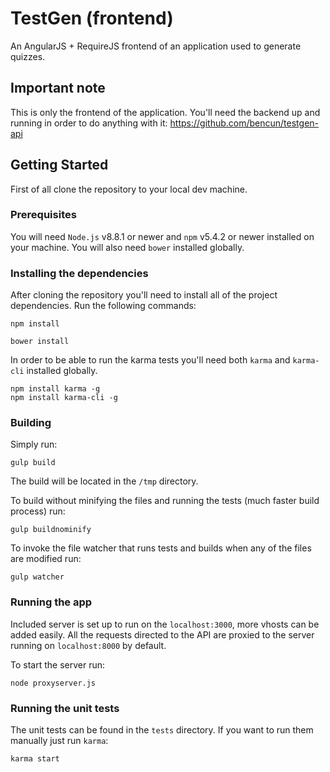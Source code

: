 # TestGen (frontend)
An AngularJS + RequireJS frontend of an application used to generate quizzes.

## Important note

This is only the frontend of the application. You'll need the backend up and running in order to do anything with it:
https://github.com/bencun/testgen-api

## Getting Started

First of all clone the repository to your local dev machine.

### Prerequisites

You will need `Node.js` v8.8.1 or newer and `npm` v5.4.2 or newer installed on your machine. You will also need `bower` installed globally.

### Installing the dependencies

After cloning the repository you'll need to install all of the project dependencies. Run the following commands:

```
npm install
```
```
bower install
```

In order to be able to run the karma tests you'll need both `karma` and `karma-cli` installed globally.

```
npm install karma -g
npm install karma-cli -g
```

### Building

Simply run:
```
gulp build
```

The build will be located in the `/tmp` directory.

To build without minifying the files and running the tests (much faster build process) run:

```
gulp buildnominify
```

To invoke the file watcher that runs tests and builds when any of the files are modified run:
```
gulp watcher
```

### Running the app
Included server is set up to run on the `localhost:3000`, more vhosts can be added easily.
All the requests directed to the API are proxied to the server running on `localhost:8000` by default.

To start the server run:

```
node proxyserver.js
```

### Running the unit tests

The unit tests can be found in the `tests` directory. If you want to run them manually just run `karma`:

```
karma start
```